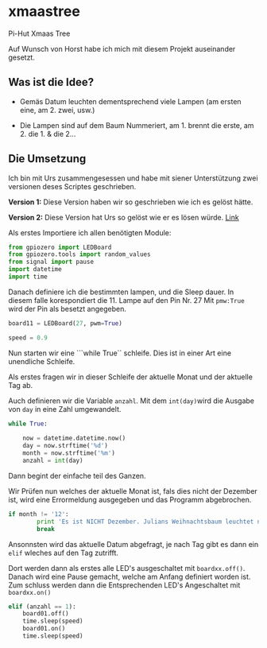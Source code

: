 # xmaastree
Pi-Hut Xmaas Tree

Auf Wunsch von Horst habe ich mich mit diesem Projekt auseinander gesetzt. 

## Was ist die Idee?

- Gemäs Datum leuchten dementsprechend viele Lampen
(am ersten eine, am 2. zwei, usw.)

- Die Lampen sind auf dem Baum Nummeriert, am 1. brennt die erste, am 2. die 1. & die 2...

## Die Umsetzung
Ich bin mit Urs zusammengesessen und habe mit siener Unterstützung zwei versionen deses Scriptes geschrieben. 

__Version 1:__ Diese Version haben wir so geschrieben wie ich es gelöst hätte.

__Version 2:__ Diese Version hat Urs so gelöst wie er es lösen würde. 
[Link](https://github.com/julianbruegger/xmaastree/tree/generisch "Anderer Branch")


Als erstes Importiere ich allen benötigten Module:

```Python
from gpiozero import LEDBoard
from gpiozero.tools import random_values
from signal import pause
import datetime 
import time
```

Danach definiere ich die bestimmten lampen, und die Sleep dauer.
In diesem falle korespondiert die 11. Lampe auf den Pin Nr. 27 
Mit ```pmw:True``` wird der Pin als besetzt angegeben. 

```python
board11 = LEDBoard(27, pwm=True)

speed = 0.9
```

Nun starten wir eine ```while True`` schleife. Dies ist in einer Art eine unendliche Schleife.

Als erstes fragen wir in dieser Schleife der aktuelle Monat und der aktuelle Tag ab. 

Auch definieren wir die Variable ``anzahl``. Mit dem ``int(day)``wird die Ausgabe von ``day`` in eine Zahl umgewandelt. 


```python
while True:
    
    now = datetime.datetime.now()
    day = now.strftime('%d')
    month = now.strftime('%m')
    anzahl = int(day)
```

Dann begint der einfache teil des Ganzen.

Wir Prüfen nun welches der aktuelle Monat ist, fals dies nicht der Dezember ist, wird eine Errormeldung ausgegeben und das Programm abgebrochen. 

```python
if month != '12':
        print 'Es ist NICHT Dezember. Julians Weihnachtsbaum leuchtet nur im Dezember'
        break
```

Ansonnsten wird das aktuelle Datum abgefragt, je nach Tag gibt es dann ein ``elif`` wleches auf den Tag zutrifft. 

Dort werden dann als erstes alle LED's ausgeschaltet mit ``boardxx.off()``. Danach wird eine Pause gemacht, welche am Anfang definiert worden ist. Zum schluss werden dann die Entsprechenden LED's Angeschaltet mit ``boardxx.on()``
```python
elif (anzahl == 1):
    board01.off()
    time.sleep(speed)
    board01.on()
    time.sleep(speed)
```


